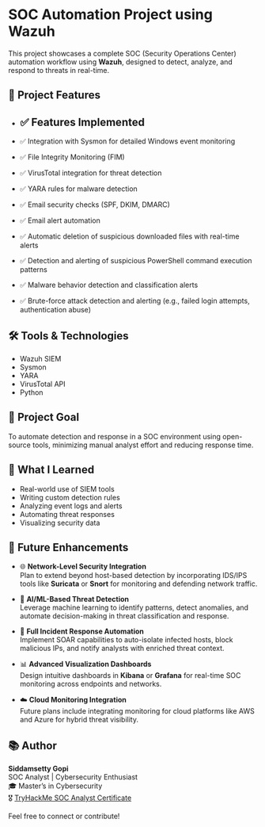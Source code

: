 # SOC Automation Project using Wazuh

This project showcases a complete SOC (Security Operations Center) automation workflow using **Wazuh**, designed to detect, analyze, and respond to threats in real-time.

## 🚀 Project Features

- ## ✅ Features Implemented

- ✅ Integration with Sysmon for detailed Windows event monitoring  
- ✅ File Integrity Monitoring (FIM)  
- ✅ VirusTotal integration for threat detection  
- ✅ YARA rules for malware detection  
- ✅ Email security checks (SPF, DKIM, DMARC)  
- ✅ Email alert automation  
- ✅ Automatic deletion of suspicious downloaded files with real-time alerts  
- ✅ Detection and alerting of suspicious PowerShell command execution patterns  
- ✅ Malware behavior detection and classification alerts  
- ✅ Brute-force attack detection and alerting (e.g., failed login attempts, authentication abuse)

  


## 🛠 Tools & Technologies

- Wazuh SIEM  
- Sysmon  
- YARA  
- VirusTotal API    
- Python

## 🎯 Project Goal

To automate detection and response in a SOC environment using open-source tools, minimizing manual analyst effort and reducing response time.

## 🧠 What I Learned

- Real-world use of SIEM tools  
- Writing custom detection rules  
- Analyzing event logs and alerts  
- Automating threat responses  
- Visualizing security data  

## 🚀 Future Enhancements

- 🌐 **Network-Level Security Integration**  
  Plan to extend beyond host-based detection by incorporating IDS/IPS tools like **Suricata** or **Snort** for monitoring and defending network traffic.

- 🤖 **AI/ML-Based Threat Detection**  
  Leverage machine learning to identify patterns, detect anomalies, and automate decision-making in threat classification and response.

- 🔁 **Full Incident Response Automation**  
  Implement SOAR capabilities to auto-isolate infected hosts, block malicious IPs, and notify analysts with enriched threat context.

- 📊 **Advanced Visualization Dashboards**  
  Design intuitive dashboards in **Kibana** or **Grafana** for real-time SOC monitoring across endpoints and networks.

- ☁️ **Cloud Monitoring Integration**  
  Future plans include integrating monitoring for cloud platforms like AWS and Azure for hybrid threat visibility.

## 📚 Author

**Siddamsetty Gopi**  
SOC Analyst | Cybersecurity Enthusiast    
🎓 Master’s in Cybersecurity  
🎖️ [TryHackMe SOC Analyst Certificate](#)

Feel free to connect or contribute!


